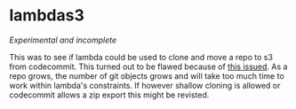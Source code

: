 # lambdas3

*Experimental and incomplete*

This was to see if lambda could be used to clone and move a repo to s3 from codecommit.  This turned out to be flawed
because of [this issued](https://github.com/libgit2/libgit2/issues/3058).  As a repo grows, the number of
git objects grows and will take too much time to work within lambda's constraints.  If however shallow cloning
is allowed or codecommit allows a zip export this might be revisted.
